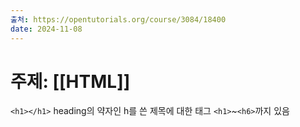 ```yaml
---
출처: https://opentutorials.org/course/3084/18400
date: 2024-11-08
---
```

# 주제: [[HTML]]
`<h1></h1>` heading의 약자인 h를 쓴 제목에 대한 태그
`<h1>`~`<h6>`까지 있음